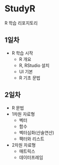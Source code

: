 # StudyR
R 학습 리포지토리

## 1일차
 - R 학습 시작
    - R 개요
    - R, RStudio 설치
    - UI 기본
    - R 기초 문법

## 2일차
 - R 문법
  - 1차원 자료형
    - 벡터
    - 함수
    - 벡터심화(산술연산)
    - 팩터와 리스트
  - 2차원 자료형
    - 매트릭스
    - 데이터프레임